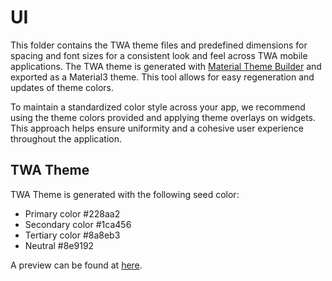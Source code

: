 # UI

This folder contains the TWA theme files and predefined dimensions for spacing and font sizes for a consistent look and feel across TWA mobile applications. The TWA theme is generated with [Material Theme Builder](https://material-foundation.github.io/material-theme-builder/) and exported as a Material3 theme. This tool allows for easy regeneration and updates of theme colors. 

To maintain a standardized color style across your app, we recommend using the theme colors provided and applying theme overlays on widgets. This approach helps ensure uniformity and a cohesive user experience throughout the application.

## TWA Theme
TWA Theme is generated with the following seed color:
- Primary color #228aa2
- Secondary color #1ca456
- Tertiary color #8a8eb3
- Neutral #8e9192

A preview can be found at [here](http://material-foundation.github.io/material-theme-builder?primary=%23228AA2&secondary=%231CA456&tertiary=%238A8EB3&neutral=%238E9192&colorMatch=false).